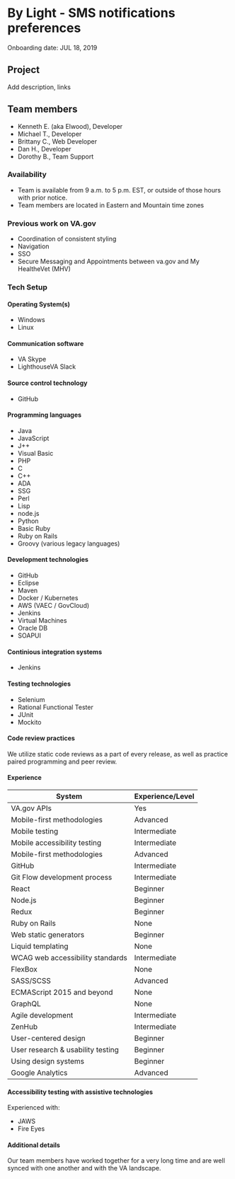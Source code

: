 # By Light - SMS notifications preferences
Onboarding date: JUL 18, 2019 

## Project
Add description, links

## Team members
* Kenneth E. (aka Elwood), Developer
* Michael T., Developer
* Brittany C., Web Developer
* Dan H., Developer
* Dorothy B., Team Support

### Availability
* Team is available from 9 a.m. to 5 p.m. EST, or outside of those hours with prior notice.
* Team members are located in Eastern and Mountain time zones

### Previous work on VA.gov
* Coordination of consistent styling
* Navigation
* SSO
* Secure Messaging and Appointments between va.gov and My HealtheVet (MHV)

### Tech Setup

#### Operating System(s)
* Windows
* Linux

#### Communication software
* VA Skype
* LighthouseVA Slack

#### Source control technology
* GitHub

#### Programming languages
* Java 
* JavaScript 
* J++ 
* Visual Basic 
* PHP 
* C 
* C++ 
* ADA 
* SSG 
* Perl 
* Lisp 
* node.js 
* Python 
* Basic Ruby 
* Ruby on Rails 
* Groovy (various legacy languages)

#### Development technologies
* GitHub 
* Eclipse 
* Maven 
* Docker / Kubernetes 
* AWS (VAEC / GovCloud) 
* Jenkins 
* Virtual Machines 
* Oracle DB 
* SOAPUI

#### Continious integration systems
* Jenkins

#### Testing technologies
* Selenium 
* Rational Functional Tester 
* JUnit 
* Mockito

#### Code review practices
We utilize static code reviews as a part of every release, as well as practice paired programming and peer review.

#### Experience 
| System     | Experience/Level |
| ----------- | ----------- |
| VA.gov APIs      | Yes       |
| Mobile-first methodologies   | Advanced       |
| Mobile testing   | Intermediate       |
| Mobile accessibility testing      | Intermediate     |
| Mobile-first methodologies   | Advanced       |
| GitHub   | Intermediate       |
| Git Flow development process      | Intermediate     |
| React   | Beginner      |
| Node.js   | Beginner       |
| Redux      | Beginner      |
| Ruby on Rails   | None     |
| Web static generators   | Beginner       |
| Liquid templating  | None      |
| WCAG web accessibility standards  | Intermediate       |
| FlexBox      | None    |
| SASS/SCSS   | Advanced   |
| ECMAScript 2015 and beyond   | None      |
| GraphQL | None     |
| Agile development      | Intermediate    |
| ZenHub   | Intermediate   |
| User-centered design   | Beginner      |
| User research & usability testing | Beginner      |
| Using design systems    | Beginner    |
| Google Analytics  | Advanced  |

#### Accessibility testing with assistive technologies
Experienced with:
* JAWS
* Fire Eyes

#### Additional details
Our team members have worked together for a very long time and are well synced with one another and with the VA landscape.





